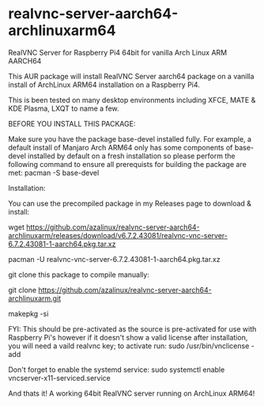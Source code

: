 # realvnc-server-aarch64-archlinuxarm64

RealVNC Server for Raspberry Pi4 64bit for vanilla Arch Linux ARM AARCH64

This AUR package will install RealVNC Server aarch64 package on a vanilla install of ArchLinux ARM64 installation on a Raspberry Pi4.

This is been tested on many desktop environments including XFCE, MATE & KDE Plasma, LXQT to name a few.

BEFORE YOU INSTALL THIS PACKAGE:

Make sure you have the package base-devel installed fully. For example, a default install of Manjaro Arch ARM64 only has some components of base-devel installed by default on a fresh installation so please perform the following command to ensure all prerequists for building the package are met:   pacman -S base-devel

Installation:

You can use the precompiled package in my Releases page to download & install:

wget https://github.com/azalinux/realvnc-server-aarch64-archlinuxarm/releases/download/v6.7.2.43081/realvnc-vnc-server-6.7.2.43081-1-aarch64.pkg.tar.xz

pacman -U realvnc-vnc-server-6.7.2.43081-1-aarch64.pkg.tar.xz

git clone this package to compile manually:

git clone https://github.com/azalinux/realvnc-server-aarch64-archlinuxarm.git

makepkg -si

FYI: This should be pre-activated as the source is pre-activated for use with Raspberry Pi's however if it doesn't show a valid license after installation, you will need a vaild realvnc key; to activate run: sudo /usr/bin/vnclicense -add

Don't forget to enable the systemd service: sudo systemctl enable vncserver-x11-serviced.service

And thats it! A working 64bit RealVNC server running on ArchLinux ARM64!
